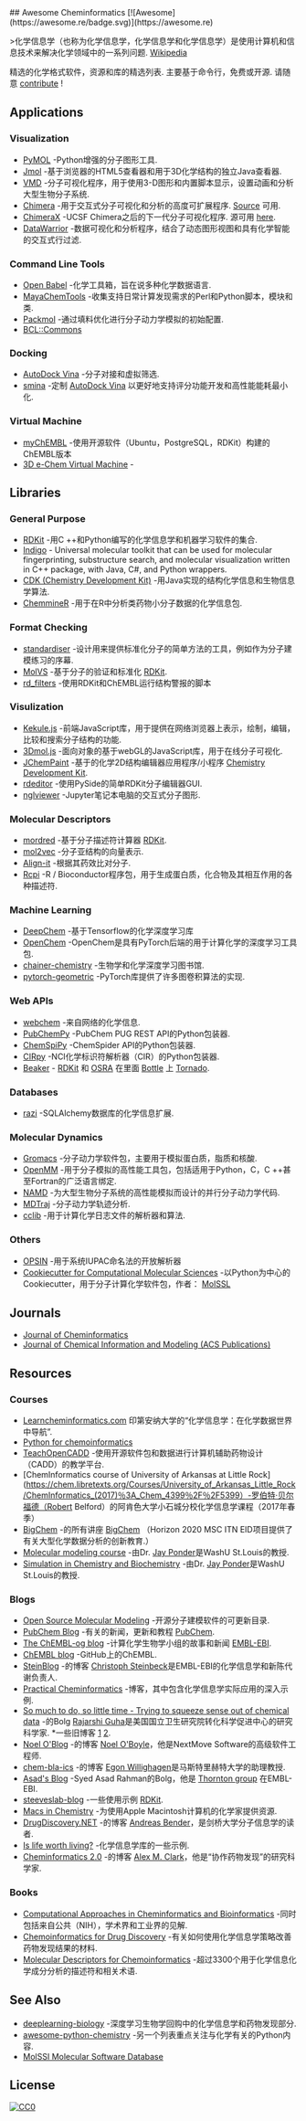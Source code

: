 <div class="github-widget" data-repo="hsiaoyi0504/awesome-cheminformatics"></div>
<script async src="https://pagead2.googlesyndication.com/pagead/js/adsbygoogle.js"></script><ins class="adsbygoogle" style="display:block" data-ad-client="ca-pub-6890694312814945" data-ad-slot="5473692530" data-ad-format="auto"  data-full-width-responsive="true"></ins><script>(adsbygoogle = window.adsbygoogle || []).push({});</script>
## Awesome Cheminformatics [![Awesome](https://awesome.re/badge.svg)](https://awesome.re)

&gt;化学信息学（也称为化学信息学，化学信息学和化学信息学）是使用计算机和信息技术来解决化学领域中的一系列问题. [Wikipedia](https://en.wikipedia.org/wiki/Cheminformatics)

 精选的化学格式软件，资源和库的精选列表.  主要基于命令行，免费或开源.  请随意 [contribute](https://github.com/hsiaoyi0504/awesome-cheminformatics/blob/master/CONTRIBUTING.md) !



## Applications

<a id="app-visualization"></a>
### Visualization

* [PyMOL](https://sourceforge.net/projects/pymol/) -Python增强的分子图形工具.
* [Jmol](http://jmol.sourceforge.net/) -基于浏览器的HTML5查看器和用于3D化学结构的独立Java查看器.
* [VMD](http://www.ks.uiuc.edu/Research/vmd/) -分子可视化程序，用于使用3-D图形和内置脚本显示，设置动画和分析大型生物分子系统.
* [Chimera](https://www.cgl.ucsf.edu/chimera/) -用于交互式分子可视化和分析的高度可扩展程序. [Source](https://www.cgl.ucsf.edu/chimera/docs/sourcecode.html) 可用.
* [ChimeraX](https://www.cgl.ucsf.edu/chimerax/)  -UCSF Chimera之后的下一代分子可视化程序.  源可用 [here](https://www.cgl.ucsf.edu/chimerax/docs/devel/conventions.html).
* [DataWarrior](http://www.openmolecules.org/datawarrior/index.html) -数据可视化和分析程序，结合了动态图形视图和具有化学智能的交互式行过滤.

<a id="app-cmd"></a>
### Command Line Tools

* [Open Babel](http://openbabel.org/wiki/Main_Page) -化学工具箱，旨在说多种化学数据语言.
* [MayaChemTools](http://www.mayachemtools.org/index.html) -收集支持日常计算发现需求的Perl和Python脚本，模块和类.
* [Packmol](http://m3g.iqm.unicamp.br/packmol/home.shtml) -通过填料优化进行分子动力学模拟的初始配置.
* [BCL::Commons](http://meilerlab.org/index.php/bclcommons/show/b_apps_id/1)

<a id="app-docking"></a>
### Docking

* [AutoDock Vina](http://vina.scripps.edu/) -分子对接和虚拟筛选.
* [smina](https://sourceforge.net/projects/smina/) -定制 [AutoDock Vina](http://vina.scripps.edu/) 以更好地支持评分功能开发和高性能能耗最小化.

<a id="app-virtual"></a>
### Virtual Machine

* [myChEMBL](http://chembl.blogspot.com/2015/07/mychembl-20-has-landed.html) -使用开源软件（Ubuntu，PostgreSQL，RDKit）构建的ChEMBL版本
* [3D e-Chem Virtual Machine](https://github.com/3D-e-Chem/3D-e-Chem-VM) - 

## Libraries

<a id="lib-general"></a>
### General Purpose

* [RDKit](http://www.rdkit.org/) -用C ++和Python编写的化学信息学和机器学习软件的集合.
* [Indigo](https://github.com/epam/Indigo) - Universal molecular toolkit that can be used for molecular fingerprinting, substructure search, and molecular visualization written in C++ package, with Java, C#, and Python wrappers.
* [CDK (Chemistry Development Kit)](https://sourceforge.net/projects/cdk/) -用Java实现的结构化学信息和生物信息学算法.
* [ChemmineR](https://www.bioconductor.org/packages/release/bioc/vignettes/ChemmineR/inst/doc/ChemmineR.html) -用于在R中分析类药物小分子数据的化学信息包.

<a id="lib-format"></a>
### Format Checking

* [standardiser](https://wwwdev.ebi.ac.uk/chembl/extra/francis/standardiser/) -设计用来提供标准化分子的简单方法的工具，例如作为分子建模练习的序幕.
* [MolVS](https://github.com/mcs07/MolVS) -基于分子的验证和标准化 [RDKit](http://www.rdkit.org/).
* [rd_filters](https://github.com/PatWalters/rd_filters) -使用RDKit和ChEMBL运行结构警报的脚本

<a id="lib-visualization"></a>
### Visulization

* [Kekule.js](http://partridgejiang.github.io/Kekule.js/) -前端JavaScript库，用于提供在网络浏览器上表示，绘制，编辑，比较和搜索分子结构的功能.
* [3Dmol.js](https://github.com/3dmol/3Dmol.js) -面向对象的基于webGL的JavaScript库，用于在线分子可视化.
* [JChemPaint](https://github.com/JChemPaint/jchempaint) -基于的化学2D结构编辑器应用程序/小程序 [Chemistry Development Kit](https://sourceforge.net/projects/cdk/).
* [rdeditor](https://github.com/EBjerrum/rdeditor) -使用PySide的简单RDKit分子编辑器GUI.
* [nglviewer](http://nglviewer.org/nglview/latest/) -Jupyter笔记本电脑的交互式分子图形.

<a id="lib-des"></a>
### Molecular Descriptors

* [mordred](https://github.com/mordred-descriptor/mordred) -基于分子描述符计算器 [RDKit](http://www.rdkit.org/).
* [mol2vec](https://github.com/samoturk/mol2vec) -分子亚结构的向量表示.
* [Align-it](http://silicos-it.be.s3-website-eu-west-1.amazonaws.com/software/align-it/1.0.4/align-it.html#alignit-generating-pharmacophore-points) -根据其药效比对分子.
* [Rcpi](https://nanx.me/Rcpi/index.html) -R / Bioconductor程序包，用于生成蛋白质，化合物及其相互作用的各种描述符.

<a id="lib-ml"></a>
### Machine Learning

* [DeepChem](https://github.com/deepchem/deepchem) -基于Tensorflow的化学深度学习库
* [OpenChem](https://github.com/Mariewelt/OpenChem) -OpenChem是具有PyTorch后端的用于计算化学的深度学习工具包.
* [chainer-chemistry](https://github.com/pfnet-research/chainer-chemistry) -生物学和化学深度学习图书馆.
* [pytorch-geometric](https://pytorch-geometric.readthedocs.io/en/latest/) -PyTorch库提供了许多图卷积算法的实现.

<a id="lib-web"></a>
### Web APIs

* [webchem](https://github.com/ropensci/webchem) -来自网络的化学信息.
* [PubChemPy](http://pubchempy.readthedocs.io) -PubChem PUG REST API的Python包装器.
* [ChemSpiPy](http://chemspipy.readthedocs.org) -ChemSpider API的Python包装器.
* [CIRpy](http://cirpy.readthedocs.org/) -NCI化学​​标识符解析器（CIR）的Python包装器.
* [Beaker](https://github.com/chembl/chembl_beaker) - [RDKit](http://www.rdkit.org/) 和 [OSRA](https://cactus.nci.nih.gov/osra/) 在里面 [Bottle](http://bottlepy.org/docs/dev/) 上 [Tornado](http://www.tornadoweb.org/en/stable/).

<a id="lib-db"></a>
### Databases

* [razi](https://github.com/rvianello/razi) -SQLAlchemy数据库的化学信息扩展.

<a id="lib-md"></a>
### Molecular Dynamics

* [Gromacs](http://www.gromacs.org/) -分子动力学软件包，主要用于模拟蛋白质，脂质和核酸.
* [OpenMM](http://openmm.org/) -用于分子模拟的高性能工具包，包括适用于Python，C，C ++甚至Fortran的广泛语言绑定.
* [NAMD](https://www.ks.uiuc.edu/Research/namd/) -为大型生物分子系统的高性能模拟而设计的并行分子动力学代码.
* [MDTraj](https://github.com/mdtraj/mdtraj) -分子动力学轨迹分析.
* [cclib](https://github.com/cclib/cclib) -用于计算化学日志文件的解析器和算法.

<a id="lib-others"></a>
### Others

* [OPSIN](https://bitbucket.org/dan2097/opsin/downloads/) -用于系统IUPAC命名法的开放解析器
* [Cookiecutter for Computational Molecular Sciences](https://github.com/MolSSI/cookiecutter-cms) -以Python为中心的Cookiecutter，用于分子计算化学软件包，作者： [MolSSL](https://molssi.org/)

## Journals

* [Journal of Cheminformatics](https://jcheminf.biomedcentral.com/)
* [Journal of Chemical Information and Modeling (ACS Publications)](https://pubs.acs.org/journal/jcisd8)

## Resources

### Courses

* [Learncheminformatics.com](http://learncheminformatics.com/) 印第安纳大学的“化学信息学：在化学数据世界中导航”.
* [Python for chemoinformatics](https://github.com/Mishima-syk/py4chemoinformatics)
* [TeachOpenCADD](https://github.com/volkamerlab/TeachOpenCADD) -使用开源软件包和数据进行计算机辅助药物设计（CADD）的教学平台.
* [ChemInformatics course of University of Arkansas at Little Rock](https://chem.libretexts.org/Courses/University_of_Arkansas_Little_Rock/ChemInformatics_(2017)％3A_Chem_4399％2F％2F5399）-罗伯特·贝尔福德（Robert Belford）的阿肯色大学小石城分校化学信息学课程（2017年春季）
* [BigChem](http://bigchem.eu/alllectures) -的所有讲座 [BigChem](http://bigchem.eu/) （Horizo​​n 2020 MSC ITN EID项目提供了有关大型化学数据分析的创新教育.）
* [Molecular modeling course](https://dasher.wustl.edu/chem478/) -由Dr. [Jay Ponder](https://dasher.wustl.edu/)是WashU St.Louis的教授.
* [Simulation in Chemistry and Biochemistry](https://dasher.wustl.edu/chem430/) -由Dr. [Jay Ponder](https://dasher.wustl.edu/)是WashU St.Louis的教授.

### Blogs

* [Open Source Molecular Modeling](https://opensourcemolecularmodeling.github.io/README.html) -开源分子建模软件的可更新目录.
* [PubChem Blog](https://pubchemblog.ncbi.nlm.nih.gov/) -有关的新闻，更新和教程 [PubChem](https://pubchem.ncbi.nlm.nih.gov/).
* [The ChEMBL-og blog](http://chembl.blogspot.tw/) -计算化学生物学小组的故事和新闻 [EMBL-EBI](https://www.ebi.ac.uk/).
* [ChEMBL blog](http://chembl.github.io/) -GitHub上的ChEMBL.
* [SteinBlog](http://www.steinbeck-molecular.de/steinblog/) -的博客 [Christoph Steinbeck](http://www.steinbeck-molecular.de/steinblog/index.php/about/)是EMBL-EBI的化学信息学和新陈代谢负责人.
* [Practical Cheminformatics](http://practicalcheminformatics.blogspot.com/) -博客，其中包含化学信息学实际应用的深入示例.
* [So much to do, so little time - Trying to squeeze sense out of chemical data](http://blog.rguha.net/) -的Bolg [Rajarshi Guha](http://blog.rguha.net/?page_id=8)是美国国立卫生研究院转化科学促进中心的研究科学家.
 *一些旧博客 [1](https://rguha.wordpress.com/) [2](http://www.rguha.net/index.html).
* [Noel O'Blog](http://baoilleach.blogspot.tw/) -的博客 [Noel O'Boyle](https://www.redbrick.dcu.ie/~noel/)，他是NextMove Software的高级软件工程师.
* [chem-bla-ics](http://chem-bla-ics.blogspot.tw/) -的博客 [Egon Willighagen](http://egonw.github.io/)是马斯特里赫特大学的助理教授.
* [Asad's Blog](https://chembioinfo.com/) -Syed Asad Rahman的Bolg，他是 [Thornton group](http://www.ebi.ac.uk/research/thornton) 在EMBL-EBI.
* [steeveslab-blog](http://asteeves.github.io/) -一些使用示例 [RDKit](http://www.rdkit.org/).
* [Macs in Chemistry](http://www.macinchem.org/) -为使用Apple Macintosh计算机的化学家提供资源.
* [DrugDiscovery.NET](http://www.drugdiscovery.net/) -的博客 [Andreas Bender](http://www.andreasbender.de/)，是剑桥大学分子信息学的读者.
* [Is life worth living?](https://iwatobipen.wordpress.com/) -化学信息学库的一些示例.
* [Cheminformatics 2.0](https://cheminf20.org/) -的博客 [Alex M. Clark](https://twitter.com/aclarkxyz)，他是“协作药物发现”的研究科学家.

### Books

* [Computational Approaches in Cheminformatics and Bioinformatics](https://books.google.com/books/about/Computational_Approaches_in_Cheminformat.html?id=bLqV4rYQoYsC) -同时包括来自公共（NIH），学术界和工业界的见解.
* [Chemoinformatics for Drug Discovery](https://onlinelibrary.wiley.com/doi/book/10.1002/9781118742785) -有关如何使用化学信息学策略改善药物发现结果的材料.
* [Molecular Descriptors for Chemoinformatics](https://onlinelibrary.wiley.com/doi/book/10.1002/9783527628766) -超过3300个用于化学信息化学成分分析的描述符和相关术语.

<a id="see-also"></a>
## See Also

* [deeplearning-biology](https://github.com/hussius/deeplearning-biology#chemoinformatics-and-drug-discovery-) -深度学习生物学回购中的化学信息学和药物发现部分.
* [awesome-python-chemistry](https://github.com/lmmentel/awesome-python-chemistry) -另一个列表重点关注与化学有关的Python内容.
* [MolSSI Molecular Software Database](https://molssi.org/software-search/)

## License

[![CC0](http://mirrors.creativecommons.org/presskit/buttons/88x31/svg/cc-zero.svg)](https://creativecommons.org/publicdomain/zero/1.0/)
